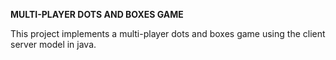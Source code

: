 <b>MULTI-PLAYER DOTS AND BOXES GAME</b><br>

This project implements a multi-player dots and boxes game using the client server model in java.

